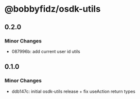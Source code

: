 # @bobbyfidz/osdk-utils

## 0.2.0

### Minor Changes

- 087996b: add current user id utils

## 0.1.0

### Minor Changes

- ddb147c: initial osdk-utils release + fix useAction return types
